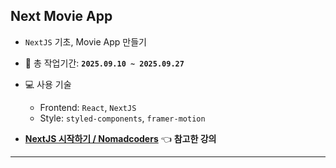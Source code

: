 ## Next Movie App

- `NextJS` 기초, Movie App 만들기
- 📆 총 작업기간: **`2025.09.10 ~ 2025.09.27`**
- 💻 사용 기술
    - Frontend: `React`, `NextJS`
    - Style: `styled-components`, `framer-motion`

- **[NextJS 시작하기 / Nomadcoders](https://nomadcoders.co/nextjs-for-beginners/lobby)** 👈 **참고한 강의**

---
